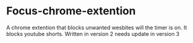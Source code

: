 # Focus-chrome-extention
A chrome extention that blocks unwanted wesbites will the timer is on. It blocks youtube shorts. Written in version 2 needs update in version 3
